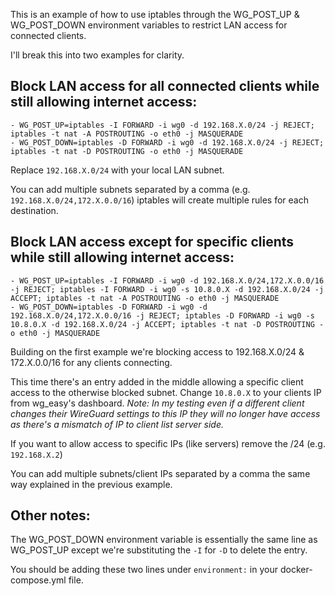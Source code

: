This is an example of how to use iptables through the WG_POST_UP & WG_POST_DOWN environment variables to restrict LAN access for connected clients.

I'll break this into two examples for clarity.

## Block LAN access for all connected clients while still allowing internet access:
```
- WG_POST_UP=iptables -I FORWARD -i wg0 -d 192.168.X.0/24 -j REJECT; iptables -t nat -A POSTROUTING -o eth0 -j MASQUERADE
- WG_POST_DOWN=iptables -D FORWARD -i wg0 -d 192.168.X.0/24 -j REJECT; iptables -t nat -D POSTROUTING -o eth0 -j MASQUERADE
```
Replace `192.168.X.0/24` with your local LAN subnet.

You can add multiple subnets separated by a comma (e.g. `192.168.X.0/24,172.X.0.0/16`) iptables will create multiple rules for each destination.

## Block LAN access except for specific clients while still allowing internet access:
```
- WG_POST_UP=iptables -I FORWARD -i wg0 -d 192.168.X.0/24,172.X.0.0/16 -j REJECT; iptables -I FORWARD -i wg0 -s 10.8.0.X -d 192.168.X.0/24 -j ACCEPT; iptables -t nat -A POSTROUTING -o eth0 -j MASQUERADE
- WG_POST_DOWN=iptables -D FORWARD -i wg0 -d 192.168.X.0/24,172.X.0.0/16 -j REJECT; iptables -D FORWARD -i wg0 -s 10.8.0.X -d 192.168.X.0/24 -j ACCEPT; iptables -t nat -D POSTROUTING -o eth0 -j MASQUERADE
```
Building on the first example we're blocking access to 192.168.X.0/24 & 172.X.0.0/16 for any clients connecting.

This time there's an entry added in the middle allowing a specific client access to the otherwise blocked subnet. Change `10.8.0.X` to your clients IP from wg_easy's dashboard. _Note: In my testing even if a different client changes their WireGuard settings to this IP they will no longer have access as there's a mismatch of IP to client list server side._

If you want to allow access to specific IPs (like servers) remove the /24 (e.g. `192.168.X.2`)

You can add multiple subnets/client IPs separated by a comma the same way explained in the previous example.

## Other notes:
The WG_POST_DOWN environment variable is essentially the same line as WG_POST_UP except we're substituting the `-I` for `-D` to delete the entry.

You should be adding these two lines under `environment:` in your docker-compose.yml file.